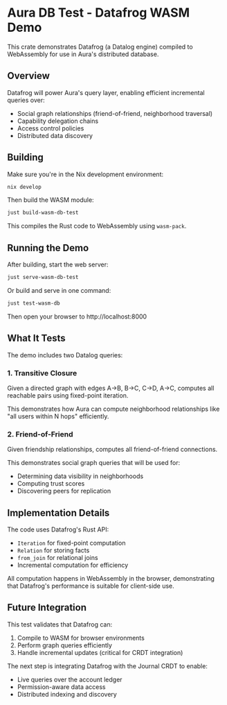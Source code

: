 # Aura DB Test - Datafrog WASM Demo

This crate demonstrates Datafrog (a Datalog engine) compiled to WebAssembly for use in Aura's distributed database.

## Overview

Datafrog will power Aura's query layer, enabling efficient incremental queries over:
- Social graph relationships (friend-of-friend, neighborhood traversal)
- Capability delegation chains
- Access control policies
- Distributed data discovery

## Building

Make sure you're in the Nix development environment:

```bash
nix develop
```

Then build the WASM module:

```bash
just build-wasm-db-test
```

This compiles the Rust code to WebAssembly using `wasm-pack`.

## Running the Demo

After building, start the web server:

```bash
just serve-wasm-db-test
```

Or build and serve in one command:

```bash
just test-wasm-db
```

Then open your browser to http://localhost:8000

## What It Tests

The demo includes two Datalog queries:

### 1. Transitive Closure
Given a directed graph with edges A→B, B→C, C→D, A→C, computes all reachable pairs using fixed-point iteration.

This demonstrates how Aura can compute neighborhood relationships like "all users within N hops" efficiently.

### 2. Friend-of-Friend
Given friendship relationships, computes all friend-of-friend connections.

This demonstrates social graph queries that will be used for:
- Determining data visibility in neighborhoods
- Computing trust scores
- Discovering peers for replication

## Implementation Details

The code uses Datafrog's Rust API:
- `Iteration` for fixed-point computation
- `Relation` for storing facts
- `from_join` for relational joins
- Incremental computation for efficiency

All computation happens in WebAssembly in the browser, demonstrating that Datafrog's performance is suitable for client-side use.

## Future Integration

This test validates that Datafrog can:
1. Compile to WASM for browser environments
2. Perform graph queries efficiently
3. Handle incremental updates (critical for CRDT integration)

The next step is integrating Datafrog with the Journal CRDT to enable:
- Live queries over the account ledger
- Permission-aware data access
- Distributed indexing and discovery
